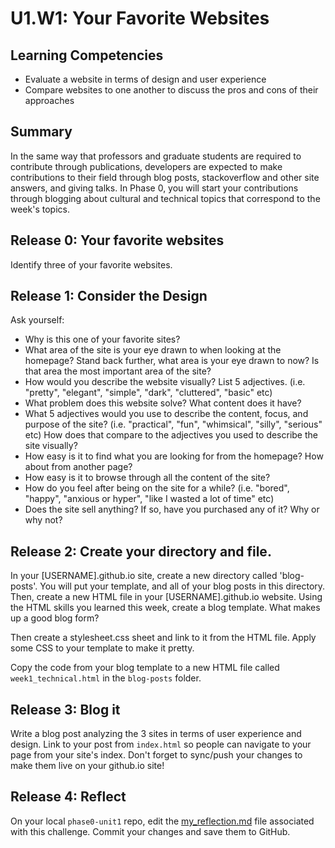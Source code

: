 # U1.W1: Your Favorite Websites


## Learning Competencies
- Evaluate a website in terms of design and user experience
- Compare websites to one another to discuss the pros and cons of their approaches

## Summary
In the same way that professors and graduate students are required to contribute through publications, developers are expected to make contributions to their field through blog posts, stackoverflow and other site answers, and giving talks. In Phase 0, you will start your contributions through blogging about cultural and technical topics that correspond to the week's topics. 

## Release 0: Your favorite websites

Identify three of your favorite websites. 


## Release 1: Consider the Design

Ask yourself:
 - Why is this one of your favorite sites?
 - What area of the site is your eye drawn to when looking at the homepage? Stand back further, what area is your eye drawn to now? Is that area the most important area of the site?
 - How would you describe the website visually? List 5 adjectives. (i.e. "pretty", "elegant", "simple", "dark", "cluttered", "basic" etc)
 - What problem does this website solve? What content does it have?  
 - What 5 adjectives would you use to describe the content, focus, and purpose of the site? (i.e. "practical", "fun", "whimsical", "silly", "serious" etc) How does that compare to the adjectives you used to describe the site visually?
 - How easy is it to find what you are looking for from the homepage? How about from another page?
 - How easy is it to browse through all the content of the site?
 - How do you feel after being on the site for a while? (i.e. "bored", "happy", "anxious or hyper", "like I wasted a lot of time" etc)
 - Does the site sell anything? If so, have you purchased any of it? Why or why not?


## Release 2: Create your directory and file. 

In your [USERNAME].github.io site, create a new directory called 'blog-posts'. You will put your template, and all of your blog posts in this directory. 
Then, create a new HTML file in your [USERNAME].github.io website. Using the HTML skills you learned this week, create a blog template. What makes up a good blog form? 

Then create a stylesheet.css sheet and link to it from the HTML file. Apply some CSS to your template to make it pretty. 

Copy the code from your blog template to a new HTML file called `week1_technical.html` in the `blog-posts` folder. 

## Release 3: Blog it

Write a blog post analyzing the 3 sites in terms of user experience and design. Link to your post from `index.html` so people can navigate to your page from your site's index. 
Don't forget to sync/push your changes to make them live on your github.io site!

## Release 4: Reflect
On your local `phase0-unit1` repo, edit the [my_reflection.md](my_reflection.md) file associated with this challenge. Commit your changes and save them to GitHub. 

<!-- ## Release 5: Promote
Now that you've done all that work, promote your blog on Twitter! (Yes, this is actually a requirement - more on the importance of Twitter later).  -->

